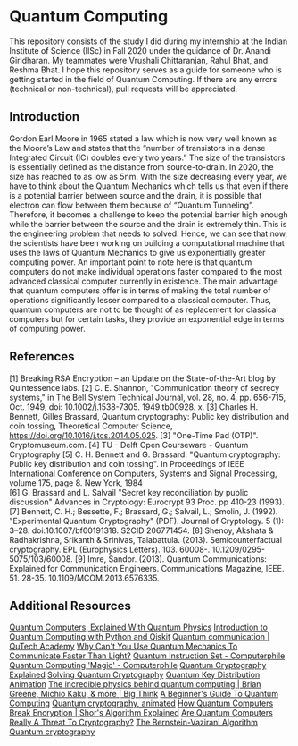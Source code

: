 # Quantum Computing
This repository consists of the study I did during my internship at the Indian Institute of Science (IISc) in Fall 2020 under the guidance of Dr. Anandi Giridharan. My teammates were Vrushali Chittaranjan, Rahul Bhat, and Reshma Bhat. I hope this repository serves as a guide for someone who is getting started in the field of Quantum Computing. If there are any errors (technical or non-technical), pull requests will be appreciated.

## Introduction

Gordon Earl Moore in 1965 stated a law which is now very well known as the Moore’s Law and states that the “number of transistors in a dense Integrated Circuit (IC) doubles every two years.” The size of the transistors is essentially defined as the distance from source-to-drain. In 2020, the size has reached to as low as 5nm. With the size decreasing every year, we have to think about the Quantum Mechanics which tells us that even if there is a potential barrier between source and the drain, it is possible that electron can flow between them because of “Quantum Tunneling”. Therefore, it becomes a challenge to keep the potential barrier high enough while the barrier between the source and the drain is extremely thin. This is the engineering problem that needs to solved. Hence, we can see that now, the scientists have been working on building a computational machine that uses the laws of Quantum Mechanics to give us exponentially greater computing power. An important point to note here is that quantum computers do not make individual operations faster compared to the most advanced classical computer currently in existence. The main advantage that quantum computers offer is in terms of making the total number of operations significantly lesser compared to a classical computer. Thus, quantum computers are not to be thought of as replacement for classical computers but for certain tasks, they provide an exponential edge in terms of computing power.

## References

[1] Breaking RSA Encryption – an Update on the State-of-the-Art blog by Quintessence labs.
[2] C. E. Shannon, "Communication theory of secrecy systems," in The Bell System Technical Journal, vol. 28, no. 4, pp. 656-715, Oct. 1949, doi: 10.1002/j.1538-7305. 1949.tb00928. x.
[3] Charles H. Bennett, Gilles Brassard, Quantum cryptography: Public key distribution and coin tossing, Theoretical Computer Science, https://doi.org/10.1016/j.tcs.2014.05.025.
[3] "One-Time Pad (OTP)". Cryptomuseum.com.
[4] TU - Delft Open Courseware - Quantum Cryptography
[5] C. H. Bennett and G. Brassard. "Quantum cryptography: Public key distribution and coin tossing". In Proceedings of IEEE International Conference on Computers, Systems and Signal Processing, volume 175, page 8. New York, 1984\
[6] G. Brassard and L. Salvail "Secret key reconciliation by public discussion" Advances in Cryptology: Eurocrypt 93 Proc. pp 410-23 (1993).
[7] Bennett, C. H.; Bessette, F.; Brassard, G.; Salvail, L.; Smolin, J. (1992). "Experimental Quantum Cryptography" (PDF). Journal of Cryptology. 5 (1): 3–28. doi:10.1007/bf00191318. S2CID 206771454.
[8] Shenoy, Akshata & Radhakrishna, Srikanth & Srinivas, Talabattula. (2013). Semicounterfactual cryptography. EPL (Europhysics Letters). 103. 60008-. 10.1209/0295-5075/103/60008.
[9] Imre, Sandor. (2013). Quantum Communications: Explained for Communication Engineers. Communications Magazine, IEEE. 51. 28-35. 10.1109/MCOM.2013.6576335.

## Additional Resources

[Quantum Computers, Explained With Quantum Physics](https://youtu.be/jHoEjvuPoB8)
[Introduction to Quantum Computing with Python and Qiskit](https://youtu.be/dIcS0Yozq_U)
[Quantum communication | QuTech Academy](https://youtu.be/VNy7TLD6SN0)
[Why Can't You Use Quantum Mechanics To Communicate Faster Than Light?](https://youtu.be/0xI2oNEc1Sw)
[Quantum Instruction Set - Computerphile](https://youtu.be/ZN0lhYU1f5Q)
[Quantum Computing 'Magic' - Computerphile](https://youtu.be/BYx04e35Xso)
[Quantum Cryptography Explained](https://youtu.be/UiJiXNEm-Go)
[Solving Quantum Cryptography](https://youtu.be/4KCDGa98Ckc)
[Quantum Key Distribution Animation](https://youtu.be/cWpqlgF7uEA)
[The incredible physics behind quantum computing | Brian Greene, Michio Kaku, & more | Big Think](https://youtu.be/KwsW-iCToEY)
[A Beginner's Guide To Quantum Computing](https://youtu.be/JRIPV0dPAd4)
[Quantum cryptography, animated](https://youtu.be/LaLzshIosDk)
[How Quantum Computers Break Encryption | Shor's Algorithm Explained](https://youtu.be/lvTqbM5Dq4Q)
[Are Quantum Computers Really A Threat To Cryptography?](https://youtu.be/xdP1wpbsbdU)
[The Bernstein-Vazirani Algorithm](https://medium.com/@lana.bozanic/the-bernstein-vazirani-algorithm-9f5fc9d0518e)
[Quantum cryptography](https://medium.com/many-body-physics/quantum-cryptography-d63594917c4a)
